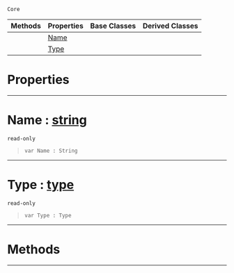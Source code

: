  `Core`

|Methods|Properties|Base Classes|Derived Classes|
|---|---|---|---|
| |[ Name](https://github.com/ArendDanielek/ZeroDocsTest/blob/master/code_reference/zilch_base_types/delegateparameter.markdown#name-zero-engine-documen)| | |
| |[ Type](https://github.com/ArendDanielek/ZeroDocsTest/blob/master/code_reference/zilch_base_types/delegateparameter.markdown#type-zero-engine-documen)| | |


 #  Properties


---  
 #  Name : [string](https://github.com/ArendDanielek/ZeroDocsTest/blob/master/code_reference/zilch_base_types/string.markdown)

 `read-only`

> 
> ``` lang=cpp, name=Zilch
> var Name : String


---  
 #  Type : [type](https://github.com/ArendDanielek/ZeroDocsTest/blob/master/code_reference/zilch_base_types/type.markdown)

 `read-only`

> 
> ``` lang=cpp, name=Zilch
> var Type : Type


---  
 #  Methods


---  
 
  
  
  
  
  
  
  

 
